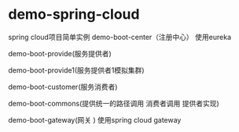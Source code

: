 # demo-spring-cloud
spring cloud项目简单实例
demo-boot-center（注册中心） 使用eureka

demo-boot-provide(服务提供者) 

demo-boot-provide1(服务提供者1模拟集群)

demo-boot-customer(服务消费者)

demo-boot-commons(提供统一的路径调用 消费者调用 提供者实现)

demo-boot-gateway(网关 ) 使用spring cloud gateway













